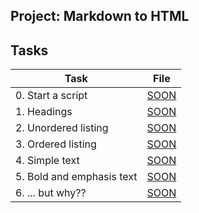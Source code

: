 ## Project: Markdown to HTML

## Tasks

| Task | File |
| ---- | ---- |
| 0. Start a script | [SOON](./) |
| 1. Headings | [SOON](./) |
| 2. Unordered listing | [SOON](./) |
| 3. Ordered listing | [SOON](./) |
| 4. Simple text | [SOON](./) |
| 5. Bold and emphasis text | [SOON](./) |
| 6. ... but why?? | [SOON](./) |
